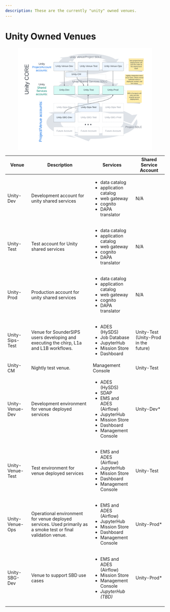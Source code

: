 ```yaml
---
description: These are the currently "unity" owned venues.
---
```


# Unity Owned Venues

<div data-full-width="true">

<figure><img src="../../.gitbook/assets/Unity Venues and SDLC (5).png" alt=""><figcaption></figcaption></figure>

</div>

| Venue            | Description                                                                                                    | Services                                                                                                                                                         | Shared Service Account                |
| ---------------- | -------------------------------------------------------------------------------------------------------------- | ---------------------------------------------------------------------------------------------------------------------------------------------------------------- | ------------------------------------- |
| Unity-Dev        | Development account for unity shared services                                                                  | <ul><li>data catalog</li><li>application catalog</li><li>web gateway</li><li>cognito</li><li>DAPA translator</li></ul>                                           | N/A                                   |
| Unity-Test       | Test account for Unity shared services                                                                         | <ul><li>data catalog</li><li>application catalog</li><li>web gateway</li><li>cognito</li><li>DAPA translator</li></ul>                                           | N/A                                   |
| Unity-Prod       | Production account for unity shared services                                                                   | <ul><li>data catalog</li><li>application catalog</li><li>web gateway</li><li>cognito</li><li>DAPA translator</li></ul>                                           | N/A                                   |
| Unity-Sips-Test  | Venue for SounderSIPS users developing and executing  the chirp, L1a and L1B workflows.                        | <ul><li>ADES (HySDS)</li><li>Job Database</li><li>JupyterHub</li><li>Mission Store</li><li>Dashboard</li></ul>                                                   | Unity-Test (Unity-Prod in the future) |
| Unity-CM         | Nightly test venue.                                                                                            | Management Console                                                                                                                                               | Unity-Test                            |
| Unity-Venue-Dev  | Development environment for venue deployed services                                                            | <ul><li>ADES (HySDS)</li><li>SDAP</li><li>EMS and ADES (Airflow)</li><li>JupyterHub</li><li>Mission Store</li><li>Dashboard</li><li>Management Console</li></ul> | Unity-Dev\*                           |
| Unity-Venue-Test | Test environment for venue deployed services                                                                   | <ul><li>EMS and ADES (Airflow)</li><li>JupyterHub</li><li>Mission Store</li><li>Dashboard</li><li>Management Console</li></ul>                                   | Unity-Test                            |
| Unity-Venue-Ops  | Operational environment for venue deployed services. Used primarily as a smoke test or final validation venue. | <ul><li>EMS and ADES (Airflow)</li><li>JupyterHub</li><li>Mission Store</li><li>Dashboard</li><li>Management Console</li></ul>                                   | Unity-Prod\*                          |
| Unity-SBG-Dev    | Venue to support SBD use cases                                                                                 | <ul><li>EMS and ADES (Airflow)</li><li>Mission Store</li><li>Management Console</li><li><em>JupyterHub (TBD)</em></li></ul>                                      | Unity-Prod\*                          |
|                  |                                                                                                                |                                                                                                                                                                  |                                       |
